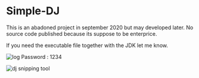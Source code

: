 # Simple-DJ

This is an abadoned project in september 2020 but may developed later.
No source code published because its suppose to be enterprice.

If you need the executable file together with the JDK let me know.

![log](https://user-images.githubusercontent.com/58459400/151162149-21feea7a-2c5a-44d2-abe2-7b114e3d4bbc.PNG)
Password : 1234


![dj snipping tool](https://user-images.githubusercontent.com/58459400/151161659-167f530e-af7e-4154-af0b-13329fe5260a.PNG)

